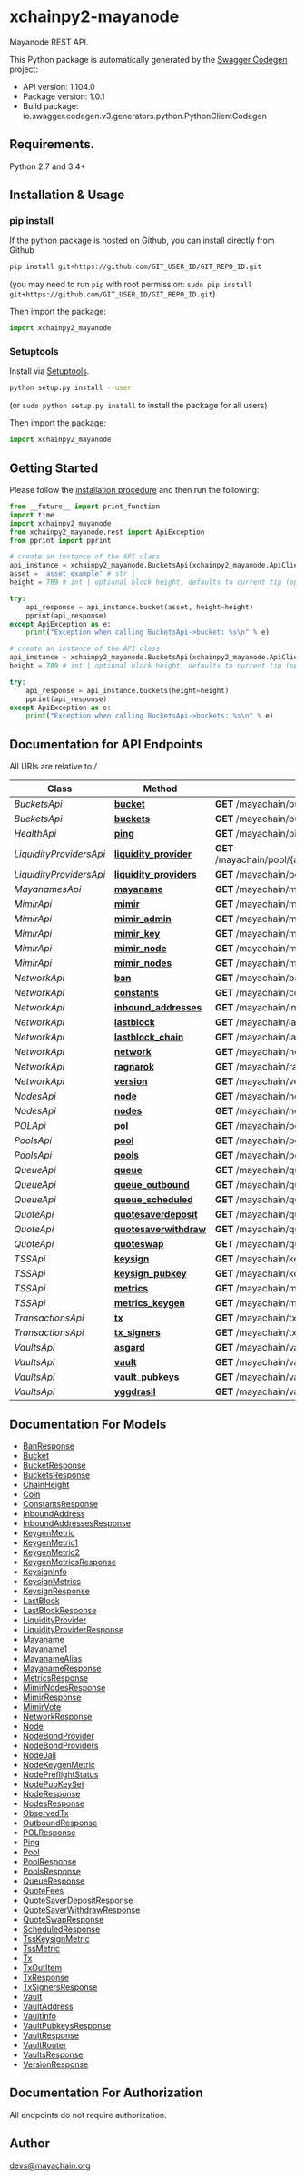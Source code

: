 # xchainpy2-mayanode
Mayanode REST API.

This Python package is automatically generated by the [Swagger Codegen](https://github.com/swagger-api/swagger-codegen) project:

- API version: 1.104.0
- Package version: 1.0.1
- Build package: io.swagger.codegen.v3.generators.python.PythonClientCodegen

## Requirements.

Python 2.7 and 3.4+

## Installation & Usage
### pip install

If the python package is hosted on Github, you can install directly from Github

```sh
pip install git+https://github.com/GIT_USER_ID/GIT_REPO_ID.git
```
(you may need to run `pip` with root permission: `sudo pip install git+https://github.com/GIT_USER_ID/GIT_REPO_ID.git`)

Then import the package:
```python
import xchainpy2_mayanode 
```

### Setuptools

Install via [Setuptools](http://pypi.python.org/pypi/setuptools).

```sh
python setup.py install --user
```
(or `sudo python setup.py install` to install the package for all users)

Then import the package:
```python
import xchainpy2_mayanode
```

## Getting Started

Please follow the [installation procedure](#installation--usage) and then run the following:

```python
from __future__ import print_function
import time
import xchainpy2_mayanode
from xchainpy2_mayanode.rest import ApiException
from pprint import pprint

# create an instance of the API class
api_instance = xchainpy2_mayanode.BucketsApi(xchainpy2_mayanode.ApiClient(configuration))
asset = 'asset_example' # str | 
height = 789 # int | optional block height, defaults to current tip (optional)

try:
    api_response = api_instance.bucket(asset, height=height)
    pprint(api_response)
except ApiException as e:
    print("Exception when calling BucketsApi->bucket: %s\n" % e)

# create an instance of the API class
api_instance = xchainpy2_mayanode.BucketsApi(xchainpy2_mayanode.ApiClient(configuration))
height = 789 # int | optional block height, defaults to current tip (optional)

try:
    api_response = api_instance.buckets(height=height)
    pprint(api_response)
except ApiException as e:
    print("Exception when calling BucketsApi->buckets: %s\n" % e)
```

## Documentation for API Endpoints

All URIs are relative to */*

Class | Method | HTTP request | Description
------------ | ------------- | ------------- | -------------
*BucketsApi* | [**bucket**](docs/BucketsApi.md#bucket) | **GET** /mayachain/bucket/{asset} | 
*BucketsApi* | [**buckets**](docs/BucketsApi.md#buckets) | **GET** /mayachain/buckets | 
*HealthApi* | [**ping**](docs/HealthApi.md#ping) | **GET** /mayachain/ping | 
*LiquidityProvidersApi* | [**liquidity_provider**](docs/LiquidityProvidersApi.md#liquidity_provider) | **GET** /mayachain/pool/{asset}/liquidity_provider/{address} | 
*LiquidityProvidersApi* | [**liquidity_providers**](docs/LiquidityProvidersApi.md#liquidity_providers) | **GET** /mayachain/pool/{asset}/liquidity_providers | 
*MayanamesApi* | [**mayaname**](docs/MayanamesApi.md#mayaname) | **GET** /mayachain/mayaname/{name} | 
*MimirApi* | [**mimir**](docs/MimirApi.md#mimir) | **GET** /mayachain/mimir | 
*MimirApi* | [**mimir_admin**](docs/MimirApi.md#mimir_admin) | **GET** /mayachain/mimir/admin | 
*MimirApi* | [**mimir_key**](docs/MimirApi.md#mimir_key) | **GET** /mayachain/mimir/key/{key} | 
*MimirApi* | [**mimir_node**](docs/MimirApi.md#mimir_node) | **GET** /mayachain/mimir/node/{address} | 
*MimirApi* | [**mimir_nodes**](docs/MimirApi.md#mimir_nodes) | **GET** /mayachain/mimir/nodes_all | 
*NetworkApi* | [**ban**](docs/NetworkApi.md#ban) | **GET** /mayachain/ban/{address} | 
*NetworkApi* | [**constants**](docs/NetworkApi.md#constants) | **GET** /mayachain/constants | 
*NetworkApi* | [**inbound_addresses**](docs/NetworkApi.md#inbound_addresses) | **GET** /mayachain/inbound_addresses | 
*NetworkApi* | [**lastblock**](docs/NetworkApi.md#lastblock) | **GET** /mayachain/lastblock | 
*NetworkApi* | [**lastblock_chain**](docs/NetworkApi.md#lastblock_chain) | **GET** /mayachain/lastblock/{chain} | 
*NetworkApi* | [**network**](docs/NetworkApi.md#network) | **GET** /mayachain/network | 
*NetworkApi* | [**ragnarok**](docs/NetworkApi.md#ragnarok) | **GET** /mayachain/ragnarok | 
*NetworkApi* | [**version**](docs/NetworkApi.md#version) | **GET** /mayachain/version | 
*NodesApi* | [**node**](docs/NodesApi.md#node) | **GET** /mayachain/node/{address} | 
*NodesApi* | [**nodes**](docs/NodesApi.md#nodes) | **GET** /mayachain/nodes | 
*POLApi* | [**pol**](docs/POLApi.md#pol) | **GET** /mayachain/pol | 
*PoolsApi* | [**pool**](docs/PoolsApi.md#pool) | **GET** /mayachain/pool/{asset} | 
*PoolsApi* | [**pools**](docs/PoolsApi.md#pools) | **GET** /mayachain/pools | 
*QueueApi* | [**queue**](docs/QueueApi.md#queue) | **GET** /mayachain/queue | 
*QueueApi* | [**queue_outbound**](docs/QueueApi.md#queue_outbound) | **GET** /mayachain/queue/outbound | 
*QueueApi* | [**queue_scheduled**](docs/QueueApi.md#queue_scheduled) | **GET** /mayachain/queue/scheduled | 
*QuoteApi* | [**quotesaverdeposit**](docs/QuoteApi.md#quotesaverdeposit) | **GET** /mayachain/quote/saver/deposit | 
*QuoteApi* | [**quotesaverwithdraw**](docs/QuoteApi.md#quotesaverwithdraw) | **GET** /mayachain/quote/saver/withdraw | 
*QuoteApi* | [**quoteswap**](docs/QuoteApi.md#quoteswap) | **GET** /mayachain/quote/swap | 
*TSSApi* | [**keysign**](docs/TSSApi.md#keysign) | **GET** /mayachain/keysign/{height} | 
*TSSApi* | [**keysign_pubkey**](docs/TSSApi.md#keysign_pubkey) | **GET** /mayachain/keysign/{height}/{pubkey} | 
*TSSApi* | [**metrics**](docs/TSSApi.md#metrics) | **GET** /mayachain/metrics | 
*TSSApi* | [**metrics_keygen**](docs/TSSApi.md#metrics_keygen) | **GET** /mayachain/metric/keygen/{pubkey} | 
*TransactionsApi* | [**tx**](docs/TransactionsApi.md#tx) | **GET** /mayachain/tx/{hash} | 
*TransactionsApi* | [**tx_signers**](docs/TransactionsApi.md#tx_signers) | **GET** /mayachain/tx/{hash}/signers | 
*VaultsApi* | [**asgard**](docs/VaultsApi.md#asgard) | **GET** /mayachain/vaults/asgard | 
*VaultsApi* | [**vault**](docs/VaultsApi.md#vault) | **GET** /mayachain/vaults/{pubkey} | 
*VaultsApi* | [**vault_pubkeys**](docs/VaultsApi.md#vault_pubkeys) | **GET** /mayachain/vaults/pubkeys | 
*VaultsApi* | [**yggdrasil**](docs/VaultsApi.md#yggdrasil) | **GET** /mayachain/vaults/yggdrasil | 

## Documentation For Models

 - [BanResponse](docs/BanResponse.md)
 - [Bucket](docs/Bucket.md)
 - [BucketResponse](docs/BucketResponse.md)
 - [BucketsResponse](docs/BucketsResponse.md)
 - [ChainHeight](docs/ChainHeight.md)
 - [Coin](docs/Coin.md)
 - [ConstantsResponse](docs/ConstantsResponse.md)
 - [InboundAddress](docs/InboundAddress.md)
 - [InboundAddressesResponse](docs/InboundAddressesResponse.md)
 - [KeygenMetric](docs/KeygenMetric.md)
 - [KeygenMetric1](docs/KeygenMetric1.md)
 - [KeygenMetric2](docs/KeygenMetric2.md)
 - [KeygenMetricsResponse](docs/KeygenMetricsResponse.md)
 - [KeysignInfo](docs/KeysignInfo.md)
 - [KeysignMetrics](docs/KeysignMetrics.md)
 - [KeysignResponse](docs/KeysignResponse.md)
 - [LastBlock](docs/LastBlock.md)
 - [LastBlockResponse](docs/LastBlockResponse.md)
 - [LiquidityProvider](docs/LiquidityProvider.md)
 - [LiquidityProviderResponse](docs/LiquidityProviderResponse.md)
 - [Mayaname](docs/Mayaname.md)
 - [Mayaname1](docs/Mayaname1.md)
 - [MayanameAlias](docs/MayanameAlias.md)
 - [MayanameResponse](docs/MayanameResponse.md)
 - [MetricsResponse](docs/MetricsResponse.md)
 - [MimirNodesResponse](docs/MimirNodesResponse.md)
 - [MimirResponse](docs/MimirResponse.md)
 - [MimirVote](docs/MimirVote.md)
 - [NetworkResponse](docs/NetworkResponse.md)
 - [Node](docs/Node.md)
 - [NodeBondProvider](docs/NodeBondProvider.md)
 - [NodeBondProviders](docs/NodeBondProviders.md)
 - [NodeJail](docs/NodeJail.md)
 - [NodeKeygenMetric](docs/NodeKeygenMetric.md)
 - [NodePreflightStatus](docs/NodePreflightStatus.md)
 - [NodePubKeySet](docs/NodePubKeySet.md)
 - [NodeResponse](docs/NodeResponse.md)
 - [NodesResponse](docs/NodesResponse.md)
 - [ObservedTx](docs/ObservedTx.md)
 - [OutboundResponse](docs/OutboundResponse.md)
 - [POLResponse](docs/POLResponse.md)
 - [Ping](docs/Ping.md)
 - [Pool](docs/Pool.md)
 - [PoolResponse](docs/PoolResponse.md)
 - [PoolsResponse](docs/PoolsResponse.md)
 - [QueueResponse](docs/QueueResponse.md)
 - [QuoteFees](docs/QuoteFees.md)
 - [QuoteSaverDepositResponse](docs/QuoteSaverDepositResponse.md)
 - [QuoteSaverWithdrawResponse](docs/QuoteSaverWithdrawResponse.md)
 - [QuoteSwapResponse](docs/QuoteSwapResponse.md)
 - [ScheduledResponse](docs/ScheduledResponse.md)
 - [TssKeysignMetric](docs/TssKeysignMetric.md)
 - [TssMetric](docs/TssMetric.md)
 - [Tx](docs/Tx.md)
 - [TxOutItem](docs/TxOutItem.md)
 - [TxResponse](docs/TxResponse.md)
 - [TxSignersResponse](docs/TxSignersResponse.md)
 - [Vault](docs/Vault.md)
 - [VaultAddress](docs/VaultAddress.md)
 - [VaultInfo](docs/VaultInfo.md)
 - [VaultPubkeysResponse](docs/VaultPubkeysResponse.md)
 - [VaultResponse](docs/VaultResponse.md)
 - [VaultRouter](docs/VaultRouter.md)
 - [VaultsResponse](docs/VaultsResponse.md)
 - [VersionResponse](docs/VersionResponse.md)

## Documentation For Authorization

 All endpoints do not require authorization.


## Author

devs@mayachain.org
